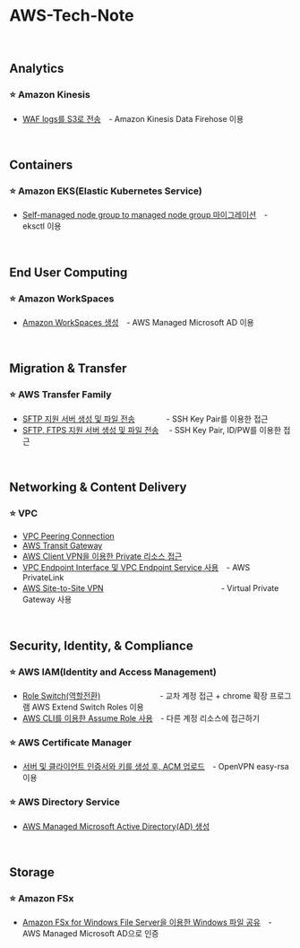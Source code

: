 # AWS-Tech-Note

<br/>

## Analytics
### ⭐ Amazon Kinesis
- [WAF logs를 S3로 전송](https://github.com/bigmtn1113/AWS-Tech-Note/blob/master/Analytics/Kinesis/WAF%20logs%EB%A5%BC%20S3%EB%A1%9C%20%EC%A0%84%EC%86%A1.md)　- Amazon Kinesis Data Firehose 이용

<br/>

## Containers
### ⭐ Amazon EKS(Elastic Kubernetes Service)
- [Self-managed node group to managed node group 마이그레이션]()　- eksctl 이용

<br/>

## End User Computing
### ⭐ Amazon WorkSpaces
- [Amazon WorkSpaces 생성](https://github.com/bigmtn1113/AWS-Tech-Note/blob/master/End%20User%20Computing/Amazon%20WorkSpaces/Amazon%20WorkSpaces%20%EC%83%9D%EC%84%B1.md)　- AWS Managed Microsoft AD 이용

<br/>

## Migration & Transfer
### ⭐ AWS Transfer Family
- [SFTP 지원 서버 생성 및 파일 전송](https://github.com/bigmtn1113/AWS-Tech-Note/blob/master/Migration%20%26%20Transfer/AWS%20Transfer%20Family/SFTP%20%EC%A7%80%EC%9B%90%20%EC%84%9C%EB%B2%84%20%EC%83%9D%EC%84%B1%20%EB%B0%8F%20%ED%8C%8C%EC%9D%BC%20%EC%A0%84%EC%86%A1.md)　　　　- SSH Key Pair를 이용한 접근
- [SFTP, FTPS 지원 서버 생성 및 파일 전송](https://github.com/bigmtn1113/AWS-Tech-Note/blob/master/Migration%20%26%20Transfer/AWS%20Transfer%20Family/SFTP%2C%20FTPS%20%EC%A7%80%EC%9B%90%20%EC%84%9C%EB%B2%84%20%EC%83%9D%EC%84%B1%20%EB%B0%8F%20%ED%8C%8C%EC%9D%BC%20%EC%A0%84%EC%86%A1.md)　 - SSH Key Pair, ID/PW를 이용한 접근

<br/>

## Networking & Content Delivery
### ⭐ VPC
- [VPC Peering Connection](https://github.com/bigmtn1113/AWS-Tech-Note/blob/master/Networking%20%26%20Content%20Delivery/VPC/VPC%20Peering%20Connection.md)
- [AWS Transit Gateway](https://github.com/bigmtn1113/AWS-Tech-Note/blob/master/Networking%20%26%20Content%20Delivery/VPC/AWS%20Transit%20Gateway.md)
- [AWS Client VPN을 이용한 Private 리소스 접근](https://github.com/bigmtn1113/AWS-Tech-Note/blob/master/Networking%20&%20Content%20Delivery/VPC/AWS%20Client%20VPN%EC%9D%84%20%EC%9D%B4%EC%9A%A9%ED%95%9C%20Private%20%EB%A6%AC%EC%86%8C%EC%8A%A4%20%EC%A0%91%EA%B7%BC.md)
- [VPC Endpoint Interface 및 VPC Endpoint Service 사용](https://github.com/bigmtn1113/AWS-Tech-Note/blob/master/Networking%20%26%20Content%20Delivery/VPC/VPC%20Endpoint%20Interface%20%EB%B0%8F%20VPC%20Endpoint%20Service%20%EC%82%AC%EC%9A%A9.md)　- AWS PrivateLink
- [AWS Site-to-Site VPN](https://github.com/bigmtn1113/AWS-Tech-Note/blob/master/Networking%20%26%20Content%20Delivery/VPC/AWS%20Site-to-Site%20VPN.md)　　　　　　　　　　　　　　　- Virtual Private Gateway 사용

<br/>

## Security, Identity, & Compliance
### ⭐ AWS IAM(Identity and Access Management)
- [Role Switch(역할전환)](https://github.com/bigmtn1113/AWS-Tech-Note/blob/master/Security%2C%20Identity%2C%20%26%20Compliance/AWS%20IAM(Identity%20and%20Access%20Management)/Role%20Switch(%EC%97%AD%ED%95%A0%EC%A0%84%ED%99%98).md) 　　　　　　　 - 교차 계정 접근 + chrome 확장 프로그램 AWS Extend Switch Roles 이용
- [AWS CLI를 이용한 Assume Role 사용](https://github.com/bigmtn1113/AWS-Tech-Note/blob/master/Security,%20Identity,%20&%20Compliance/AWS%20IAM(Identity%20and%20Access%20Management)/AWS%20CLI%EB%A5%BC%20%EC%9D%B4%EC%9A%A9%ED%95%9C%20Assume%20Role%20%EC%82%AC%EC%9A%A9.md)　- 다른 계정 리소스에 접근하기

### ⭐ AWS Certificate Manager
- [서버 및 클라이언트 인증서와 키를 생성 후, ACM 업로드](https://github.com/bigmtn1113/AWS-Tech-Note/blob/master/Security%2C%20Identity%2C%20%26%20Compliance/AWS%20Certificate%20Manager/%EC%84%9C%EB%B2%84%20%EB%B0%8F%20%ED%81%B4%EB%9D%BC%EC%9D%B4%EC%96%B8%ED%8A%B8%20%EC%9D%B8%EC%A6%9D%EC%84%9C%EC%99%80%20%ED%82%A4%EB%A5%BC%20%EC%83%9D%EC%84%B1%20%ED%9B%84%2C%20ACM%20%EC%97%85%EB%A1%9C%EB%93%9C.md)　- OpenVPN easy-rsa 이용

### ⭐ AWS Directory Service
- [AWS Managed Microsoft Active Directory(AD) 생성](https://github.com/bigmtn1113/AWS-Tech-Note/blob/master/Security%2C%20Identity%2C%20%26%20Compliance/AWS%20Directory%20Service/AWS%20Managed%20Microsoft%20Active%20Directory(AD)%20%EC%83%9D%EC%84%B1.md)

<br/>

## Storage
### ⭐ Amazon FSx
- [Amazon FSx for Windows File Server을 이용한 Windows 파일 공유](https://github.com/bigmtn1113/AWS-Tech-Note/blob/master/Storage/Amazon%20FSx/Amazon%20FSx%20for%20Windows%20File%20Server%EC%9D%84%20%EC%9D%B4%EC%9A%A9%ED%95%9C%20Windows%20%ED%8C%8C%EC%9D%BC%20%EA%B3%B5%EC%9C%A0.md)　- AWS Managed Microsoft AD으로 인증
